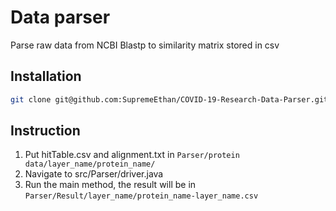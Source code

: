 # Data parser

Parse raw data from NCBI Blastp to similarity matrix stored in csv 
## Installation

```bash
git clone git@github.com:SupremeEthan/COVID-19-Research-Data-Parser.git
```

## Instruction

1. Put hitTable.csv and alignment.txt in ```Parser/protein data/layer_name/protein_name/```
2. Navigate to src/Parser/driver.java
3. Run the main method, the result will be in ```Parser/Result/layer_name/protein_name-layer_name.csv```
